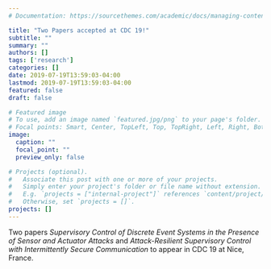 ```yaml
---
# Documentation: https://sourcethemes.com/academic/docs/managing-content/

title: "Two Papers accepted at CDC 19!"
subtitle: ""
summary: ""
authors: []
tags: ['research']
categories: []
date: 2019-07-19T13:59:03-04:00
lastmod: 2019-07-19T13:59:03-04:00
featured: false
draft: false

# Featured image
# To use, add an image named `featured.jpg/png` to your page's folder.
# Focal points: Smart, Center, TopLeft, Top, TopRight, Left, Right, BottomLeft, Bottom, BottomRight.
image:
  caption: ""
  focal_point: ""
  preview_only: false

# Projects (optional).
#   Associate this post with one or more of your projects.
#   Simply enter your project's folder or file name without extension.
#   E.g. `projects = ["internal-project"]` references `content/project/deep-learning/index.md`.
#   Otherwise, set `projects = []`.
projects: []
---
```


Two papers *Supervisory Control of Discrete Event Systems in the Presence of Sensor and Actuator Attacks* and *Attack-Resilient Supervisory Control with Intermittently Secure Communication* to appear in CDC 19 at Nice, France.